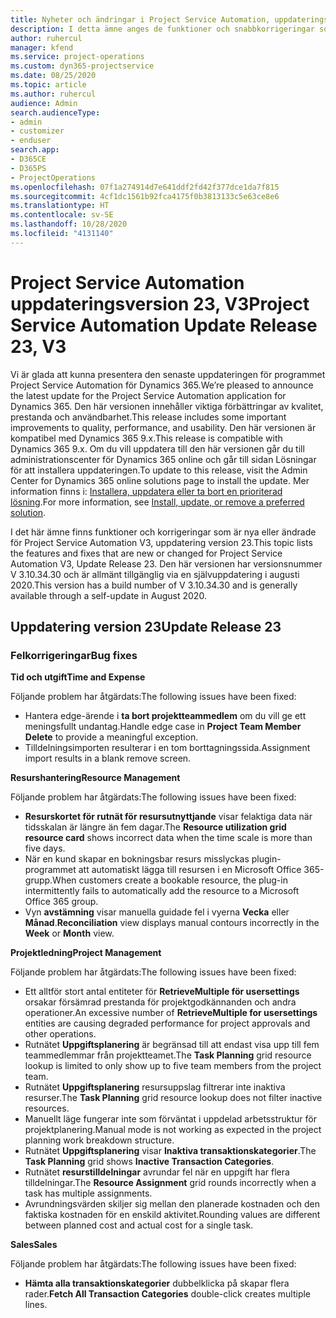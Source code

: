 ```yaml
---
title: Nyheter och ändringar i Project Service Automation, uppdateringsversion 23, V3
description: I detta ämne anges de funktioner och snabbkorrigeringar som finns tillgängliga i Project Service Automation, uppdateringsversion 23, V3.
author: ruhercul
manager: kfend
ms.service: project-operations
ms.custom: dyn365-projectservice
ms.date: 08/25/2020
ms.topic: article
ms.author: ruhercul
audience: Admin
search.audienceType:
- admin
- customizer
- enduser
search.app:
- D365CE
- D365PS
- ProjectOperations
ms.openlocfilehash: 07f1a274914d7e641ddf2fd42f377dce1da7f815
ms.sourcegitcommit: 4cf1dc1561b92fca4175f0b3813133c5e63ce8e6
ms.translationtype: HT
ms.contentlocale: sv-SE
ms.lasthandoff: 10/28/2020
ms.locfileid: "4131140"
---
```

# <a name="project-service-automation-update-release-23-v3"></a><span data-ttu-id="79a8f-103">Project Service Automation uppdateringsversion 23, V3</span><span class="sxs-lookup"><span data-stu-id="79a8f-103">Project Service Automation Update Release 23, V3</span></span>

<span data-ttu-id="79a8f-104">Vi är glada att kunna presentera den senaste uppdateringen för programmet Project Service Automation för Dynamics 365.</span><span class="sxs-lookup"><span data-stu-id="79a8f-104">We’re pleased to announce the latest update for the Project Service Automation application for Dynamics 365.</span></span> <span data-ttu-id="79a8f-105">Den här versionen innehåller viktiga förbättringar av kvalitet, prestanda och användbarhet.</span><span class="sxs-lookup"><span data-stu-id="79a8f-105">This release includes some important improvements to quality, performance, and usability.</span></span> <span data-ttu-id="79a8f-106">Den här versionen är kompatibel med Dynamics 365 9.x.</span><span class="sxs-lookup"><span data-stu-id="79a8f-106">This release is compatible with Dynamics 365 9.x.</span></span> <span data-ttu-id="79a8f-107">Om du vill uppdatera till den här versionen går du till administrationscenter för Dynamics 365 online och går till sidan Lösningar för att installera uppdateringen.</span><span class="sxs-lookup"><span data-stu-id="79a8f-107">To update to this release, visit the Admin Center for Dynamics 365 online solutions page to install the update.</span></span> <span data-ttu-id="79a8f-108">Mer information finns i: [Installera, uppdatera eller ta bort en prioriterad lösning](https://docs.microsoft.com/power-platform/admin/install-remove-preferred-solution).</span><span class="sxs-lookup"><span data-stu-id="79a8f-108">For more information, see [Install, update, or remove a preferred solution](https://docs.microsoft.com/power-platform/admin/install-remove-preferred-solution).</span></span>

<span data-ttu-id="79a8f-109">I det här ämne finns funktioner och korrigeringar som är nya eller ändrade för Project Service Automation V3, uppdatering version 23.</span><span class="sxs-lookup"><span data-stu-id="79a8f-109">This topic lists the features and fixes that are new or changed for Project Service Automation V3, Update Release 23.</span></span> <span data-ttu-id="79a8f-110">Den här versionen har versionsnummer V 3.10.34.30 och är allmänt tillgänglig via en självuppdatering i augusti 2020.</span><span class="sxs-lookup"><span data-stu-id="79a8f-110">This version has a build number of V 3.10.34.30 and is generally available through a self-update in August 2020.</span></span>

## <a name="update-release-23"></a><span data-ttu-id="79a8f-111">Uppdatering version 23</span><span class="sxs-lookup"><span data-stu-id="79a8f-111">Update Release 23</span></span>

### <a name="bug-fixes"></a><span data-ttu-id="79a8f-112">Felkorrigeringar</span><span class="sxs-lookup"><span data-stu-id="79a8f-112">Bug fixes</span></span>

<span data-ttu-id="79a8f-113">**Tid och utgift**</span><span class="sxs-lookup"><span data-stu-id="79a8f-113">**Time and Expense**</span></span>

<span data-ttu-id="79a8f-114">Följande problem har åtgärdats:</span><span class="sxs-lookup"><span data-stu-id="79a8f-114">The following issues have been fixed:</span></span>
- <span data-ttu-id="79a8f-115">Hantera edge-ärende i **ta bort projektteammedlem** om du vill ge ett meningsfullt undantag.</span><span class="sxs-lookup"><span data-stu-id="79a8f-115">Handle edge case in **Project Team Member Delete** to provide a meaningful exception.</span></span>
- <span data-ttu-id="79a8f-116">Tilldelningsimporten resulterar i en tom borttagningssida.</span><span class="sxs-lookup"><span data-stu-id="79a8f-116">Assignment import results in a blank remove screen.</span></span>

<span data-ttu-id="79a8f-117">**Resurshantering**</span><span class="sxs-lookup"><span data-stu-id="79a8f-117">**Resource Management**</span></span>

<span data-ttu-id="79a8f-118">Följande problem har åtgärdats:</span><span class="sxs-lookup"><span data-stu-id="79a8f-118">The following issues have been fixed:</span></span>

- <span data-ttu-id="79a8f-119">**Resurskortet för rutnät för resursutnyttjande** visar felaktiga data när tidsskalan är längre än fem dagar.</span><span class="sxs-lookup"><span data-stu-id="79a8f-119">The **Resource utilization grid resource card** shows incorrect data when the time scale is more than five days.</span></span>
- <span data-ttu-id="79a8f-120">När en kund skapar en bokningsbar resurs misslyckas plugin-programmet att automatiskt lägga till resursen i en Microsoft Office 365-grupp.</span><span class="sxs-lookup"><span data-stu-id="79a8f-120">When customers create a bookable resource, the plug-in intermittently fails to automatically add the resource to a Microsoft Office 365 group.</span></span>
- <span data-ttu-id="79a8f-121">Vyn **avstämning** visar manuella guidade fel i vyerna **Vecka** eller **Månad**.</span><span class="sxs-lookup"><span data-stu-id="79a8f-121">**Reconciliation** view displays manual contours incorrectly in the **Week** or **Month** view.</span></span>

<span data-ttu-id="79a8f-122">**Projektledning**</span><span class="sxs-lookup"><span data-stu-id="79a8f-122">**Project Management**</span></span>

<span data-ttu-id="79a8f-123">Följande problem har åtgärdats:</span><span class="sxs-lookup"><span data-stu-id="79a8f-123">The following issues have been fixed:</span></span>

- <span data-ttu-id="79a8f-124">Ett alltför stort antal entiteter för **RetrieveMultiple för usersettings** orsakar försämrad prestanda för projektgodkännanden och andra operationer.</span><span class="sxs-lookup"><span data-stu-id="79a8f-124">An excessive number of **RetrieveMultiple for usersettings** entities are causing degraded performance for project approvals and other operations.</span></span>
- <span data-ttu-id="79a8f-125">Rutnätet **Uppgiftsplanering** är begränsad till att endast visa upp till fem teammedlemmar från projektteamet.</span><span class="sxs-lookup"><span data-stu-id="79a8f-125">The **Task Planning** grid resource lookup is limited to only show up to five team members from the project team.</span></span> 
- <span data-ttu-id="79a8f-126">Rutnätet **Uppgiftsplanering** resursuppslag filtrerar inte inaktiva resurser.</span><span class="sxs-lookup"><span data-stu-id="79a8f-126">The **Task Planning** grid resource lookup does not filter inactive resources.</span></span>
- <span data-ttu-id="79a8f-127">Manuellt läge fungerar inte som förväntat i uppdelad arbetsstruktur för projektplanering.</span><span class="sxs-lookup"><span data-stu-id="79a8f-127">Manual mode is not working as expected in the project planning work breakdown structure.</span></span>
- <span data-ttu-id="79a8f-128">Rutnätet **Uppgiftsplanering** visar **Inaktiva transaktionskategorier**.</span><span class="sxs-lookup"><span data-stu-id="79a8f-128">The **Task Planning** grid shows **Inactive Transaction Categories**.</span></span>
- <span data-ttu-id="79a8f-129">Rutnätet **resurstilldelningar** avrundar fel när en uppgift har flera tilldelningar.</span><span class="sxs-lookup"><span data-stu-id="79a8f-129">The **Resource Assignment** grid rounds incorrectly when a task has multiple assignments.</span></span>
- <span data-ttu-id="79a8f-130">Avrundningsvärden skiljer sig mellan den planerade kostnaden och den faktiska kostnaden för en enskild aktivitet.</span><span class="sxs-lookup"><span data-stu-id="79a8f-130">Rounding values are different between planned cost and actual cost for a single task.</span></span>

<span data-ttu-id="79a8f-131">**Sales**</span><span class="sxs-lookup"><span data-stu-id="79a8f-131">**Sales**</span></span>

<span data-ttu-id="79a8f-132">Följande problem har åtgärdats:</span><span class="sxs-lookup"><span data-stu-id="79a8f-132">The following issues have been fixed:</span></span>

- <span data-ttu-id="79a8f-133">**Hämta alla transaktionskategorier** dubbelklicka på skapar flera rader.</span><span class="sxs-lookup"><span data-stu-id="79a8f-133">**Fetch All Transaction Categories** double-click creates multiple lines.</span></span>
